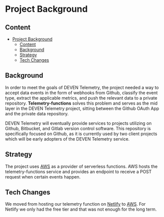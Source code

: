 # Project Background
## Content

- [Project Background](#project-background)
  - [Content](#content)
  - [Background](#background)
  - [Strategy](#strategy)
  - [Tech Changes](#tech-changes)

## Background

In order to meet the goals of DEVEN Telemetry, the project needed a way to accept data events in the form of webhooks from Github, classify the event type, extract the applicable metrics, and push the relevant data to a private repository. **Telemetry-functions** solves this problem and serves as the mid layer in the DEVEN Telemetry project, sitting between the Github OAuth App and the private data repository. 

DEVEN Telemetry will eventually provide services to projects utilizing on Github, Bitbucket, and Gitlab version control software. This repository is specifically focused on Github, as it is currently used by two client projects which will be early adopters of the DEVEN Telemetry service.

## Strategy

The project uses [AWS](https://aws.amazon.com/) as a provider of serverless functions. AWS hosts the telemetry-functions service and provides an endpoint to receive a POST request when certain events happen.

## Tech Changes

We moved from hosting our telemetry function on [Netlify](https://www.netlify.com/) to [AWS](https://aws.amazon.com/).
For Netlify we only had the free tier and that was not enough for the long term.